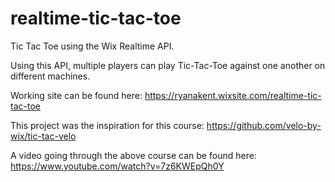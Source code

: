 # realtime-tic-tac-toe
Tic Tac Toe using the Wix Realtime API.

Using this API, multiple players can play Tic-Tac-Toe against one another on different machines.

Working site can be found here: https://ryanakent.wixsite.com/realtime-tic-tac-toe

This project was the inspiration for this course: https://github.com/velo-by-wix/tic-tac-velo

A video going through the above course can be found here: https://www.youtube.com/watch?v=7z6KWEpQh0Y
